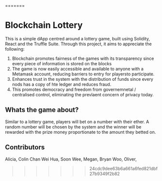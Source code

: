 
=======

# Blockchain Lottery 

This is a simple dApp centred around a lottery game, built using Solidity, React and the Truffle Suite. Through this project, it aims to appreciate the following: 

1. Blockchain promotes fairness of the games with its transparency since every piece of information is stored on the blocks 
2. The game is now easily accessible and available to anyone with a Metamask account, reducing barriers to entry for playersto participate. 
3. Enhances trust in the system with the distribution of funds since every nods has a copy of hte ledger and reduces fraud. 
4. This promotes democracy and freedom from governemnetal / centralised control, eliminating the prevlaent concern of privacy today. 




## Whats the game about? 

Similar to a lottery game, players will bet on a number with their ether. A random number will be chosen by the system and the winner will be rewarded with the prize money proportionate to the amount they betted on. 


## Contributors 

Alicia, 
Colin Chan Wei Hua, 
Soon Wee, 
Megan,
Bryan Woo, 
Oliver, 

>>>>>>> 24cdc9dee63b6a661a6fed821dbf27b9349f2b82
